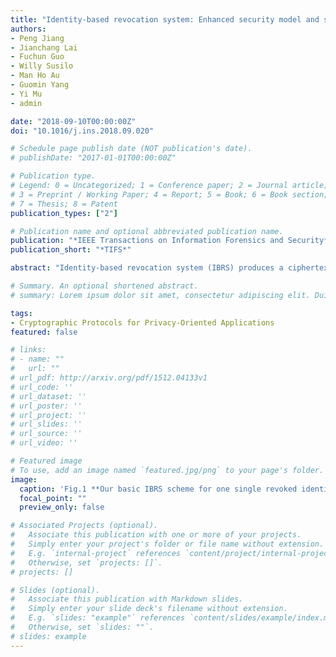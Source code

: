 ```yaml
---
title: "Identity-based revocation system: Enhanced security model and scalable bounded IBRS construction with short parameters"
authors:
- Peng Jiang
- Jianchang Lai
- Fuchun Guo
- Willy Susilo
- Man Ho Au
- Guomin Yang
- Yi Mu
- admin

date: "2018-09-10T00:00:00Z"
doi: "10.1016/j.ins.2018.09.020"

# Schedule page publish date (NOT publication's date).
# publishDate: "2017-01-01T00:00:00Z"

# Publication type.
# Legend: 0 = Uncategorized; 1 = Conference paper; 2 = Journal article;
# 3 = Preprint / Working Paper; 4 = Report; 5 = Book; 6 = Book section;
# 7 = Thesis; 8 = Patent
publication_types: ["2"]

# Publication name and optional abbreviated publication name.
publication: "*IEEE Transactions on Information Forensics and Security*"
publication_short: "*TIFS*"

abstract: "Identity-based revocation system (IBRS) produces a ciphertext based on the revoked identities such that this ciphertext can only be decrypted by the private keys of non-revoked identities. IBRS can be classified into unbounded IBRS and bounded IBRS, depending on whether to set a maximal revocation number (e.g., N) or not. Compared to unbounded IBRS, existing bounded IBRS schemes have the advantage of short ciphertexts, however, they cannot support an increase of N and have to fix a large N to provide the revocation. This compromises the computational efficiency, which is linear in N. To bridge this gap, we are interested in exploring whether N can be dynamic. Precisely, N is initially set as a small number and increased into a larger one when more than N identities are revoked, while this increase does not affect other non-revoked users in the system. In this paper, motivated by the security of bounded IBRS with a dynamic N, we define an enhanced security model, which allows the corruption of any polynomial number (e.g., n) of private keys, independent of N. It augments existing security models by running different challenges when n ≤ N and n > N, respectively. The enhanced security model suits both unbounded IBRS and bounded IBRS with a general description that can be “empty” for unbounded IBRS or a special N for bounded IBRS. Then, we propose a scalable bounded IBRS scheme and are able to prove its security in an enhanced security model. The increase of N incurs no changing on all of the existing private keys and the only cost is a slight expansion of the master public keys. Our proposed scheme also has short ciphertexts and private keys, comparable to the state-of-the-art (bounded) IBRS schemes."

# Summary. An optional shortened abstract.
# summary: Lorem ipsum dolor sit amet, consectetur adipiscing elit. Duis posuere tellus ac convallis placerat. Proin tincidunt magna sed ex sollicitudin condimentum.

tags:
- Cryptographic Protocols for Privacy-Oriented Applications
featured: false

# links:
# - name: ""
#   url: ""
# url_pdf: http://arxiv.org/pdf/1512.04133v1
# url_code: ''
# url_dataset: ''
# url_poster: ''
# url_project: ''
# url_slides: ''
# url_source: ''
# url_video: ''

# Featured image
# To use, add an image named `featured.jpg/png` to your page's folder. 
image:
  caption: 'Fig.1 **Our basic IBRS scheme for one single revoked identity**'
  focal_point: ""
  preview_only: false

# Associated Projects (optional).
#   Associate this publication with one or more of your projects.
#   Simply enter your project's folder or file name without extension.
#   E.g. `internal-project` references `content/project/internal-project/index.md`.
#   Otherwise, set `projects: []`.
# projects: []

# Slides (optional).
#   Associate this publication with Markdown slides.
#   Simply enter your slide deck's filename without extension.
#   E.g. `slides: "example"` references `content/slides/example/index.md`.
#   Otherwise, set `slides: ""`.
# slides: example
---
```



